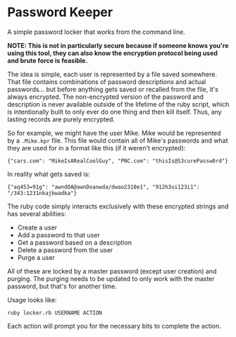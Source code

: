 # Password Keeper

A simple password locker that works from the command line. 

**NOTE: This is not in particularly secure because if someone knows you're using this
tool, they can also know the encryption protocol being used and brute force is
feasible.**

The idea is simple, each user is represented by a file saved somewhere. That
file contains combinations of password descriptions and actual passwords...
but before anything gets saved or recalled from the file, it's always
encrypted. The non-encrypted version of the password and description is never
available outside of the lifetime of the ruby script, which is intentionally
built to only ever do one thing and then kill itself. Thus, any lasting
records are purely encrypted. 


So for example, we might have the user Mike. Mike would be represented by
a `.Mike.kpr` file. This file would contain all of Mike's passwords and what
they are used for in a format like this (if it weren't encrypted):

```
{"cars.com": "MikeIsARealCoolGuy", "PNC.com": "thisIs@S3curePassw0rd"}
```

In reality what gets saved is:

```
{"aq453=91g": "awndOA@awnDoanwda/dwao2310e1", "912h3ui123i1":
"/343:1231nkajbwadka"}
```

The ruby code simply interacts exclusively with these encrypted strings and
has several abilities:

* Create a user
* Add a password to that user
* Get a password based on a description
* Delete a password from the user
* Purge a user

All of these are locked by a master password (except user creation) and
purging. The purging needs to be updated to only work with the master
password, but that's for another time.

Usage looks like:

`ruby locker.rb USERNAME ACTION`

Each action will prompt you for the necessary bits to complete the action.
